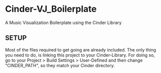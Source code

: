 Cinder-VJ_Boilerplate
=====================

A Music Visualization Boilerplate using the Cinder Library

## SETUP

Most of the files required to get going are already included. The only thing you need to do, is linking this project to your Cinder-Library. For doing so, go to your Project > Build Settings > User-Defined and then change "CINDER_PATH", so they match your Cinder directory.
